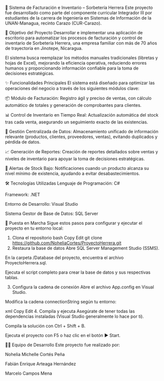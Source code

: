 💼 Sistema de Facturación e Inventario – Sorbetería Herrera
Este proyecto fue desarrollado como parte del componente curricular Integrador III por estudiantes de la carrera de Ingeniería en Sistemas de Información de la UNAN-Managua, recinto Carazo (CUR-Carazo).

🎯 Objetivo del Proyecto
Desarrollar e implementar una aplicación de escritorio para automatizar los procesos de facturación y control de inventario de Sorbetería Herrera, una empresa familiar con más de 70 años de trayectoria en Jinotepe, Nicaragua.

El sistema busca reemplazar los métodos manuales tradicionales (libretas y hojas de Excel), mejorando la eficiencia operativa, reduciendo errores humanos y proporcionando información confiable para la toma de decisiones estratégicas.

✨ Funcionalidades Principales
El sistema está diseñado para optimizar las operaciones del negocio a través de los siguientes módulos clave:

📦 Módulo de Facturación: Registro ágil y preciso de ventas, con cálculo automático de totales y generación de comprobantes para clientes.

📊 Control de Inventario en Tiempo Real: Actualización automática del stock tras cada venta, asegurando un seguimiento exacto de las existencias.

📁 Gestión Centralizada de Datos: Almacenamiento unificado de información relevante (productos, clientes, proveedores, ventas), evitando duplicados y pérdida de datos.

📈 Generación de Reportes: Creación de reportes detallados sobre ventas y niveles de inventario para apoyar la toma de decisiones estratégicas.

🔔 Alertas de Stock Bajo: Notificaciones cuando un producto alcanza su nivel mínimo de existencia, ayudando a evitar desabastecimientos.

🛠️ Tecnologías Utilizadas
Lenguaje de Programación: C#

Framework: .NET

Entorno de Desarrollo: Visual Studio

Sistema Gestor de Base de Datos: SQL Server

🚀 Puesta en Marcha
Sigue estos pasos para configurar y ejecutar el proyecto en tu entorno local:

1. Clona el repositorio
bash
Copy
Edit
git clone https://github.com/NoheliaCortes/ProyectoHerrera.git
2. Restaura la base de datos
Abre SQL Server Management Studio (SSMS).

En la carpeta /Database del proyecto, encuentra el archivo ProyectoHerrera.sql.

Ejecuta el script completo para crear la base de datos y sus respectivas tablas.

3. Configura la cadena de conexión
Abre el archivo App.config en Visual Studio.

Modifica la cadena connectionString según tu entorno:

xml
Copy
Edit
<connectionStrings>
  <add name="ProyectoHerrera.Properties.Settings.ProyectoHerreraConnectionString"
       connectionString="Data Source=TU_SERVIDOR;Initial Catalog=ProyectoHerrera;Integrated Security=True"
       providerName="System.Data.SqlClient" />
</connectionStrings>
4. Compila y ejecuta
Asegúrate de tener todas las dependencias instaladas (Visual Studio generalmente lo hace por ti).

Compila la solución con Ctrl + Shift + B.

Ejecuta el proyecto con F5 o haz clic en el botón ▶️ Start.

👨‍💻 Equipo de Desarrollo
Este proyecto fue realizado por:

Nohelia Michelle Cortés Peña

Fabián Enrique Arteaga Hernández

Marcelo Campos Mena

